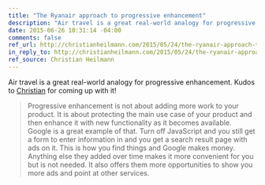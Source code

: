 ```yaml
---
title: "The Ryanair approach to progressive enhancement"
description: "Air travel is a great real-world analogy for progressive enhancement. Kudos to Christian for coming up with it!"
date: 2015-06-26 10:31:14 -04:00
comments: false
ref_url: http://christianheilmann.com/2015/05/24/the-ryanair-approach-to-progressive-enhancement/
in_reply_to: http://christianheilmann.com/2015/05/24/the-ryanair-approach-to-progressive-enhancement/
ref_source: Christian Heilmann
---
```


Air travel is a great real-world analogy for progressive enhancement. Kudos to [Christian](http://christianheilmann.com) for coming up with it!

> Progressive enhancement is not about adding more work to your product. It is about protecting the main use case of your product and then enhance it with new functionality as it becomes available. Google is a great example of that. Turn off JavaScript and you still get a form to enter information in and you get a search result page with ads on it. This is how you find things and Google makes money. Anything else they added over time makes it more convenient for you but is not needed. It also offers them more opportunities to show you more ads and point at other services.